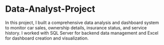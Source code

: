 # Data-Analyst-Project
In this project, I built a comprehensive data analysis and dashboard system to monitor car sales, ownership details, insurance status, and service history. I worked with SQL Server for backend data management and Excel for dashboard creation and visualization.
